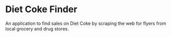 # Diet Coke Finder #

An application to find sales on Diet Coke by scraping the web for flyers from local grocery and drug stores.
